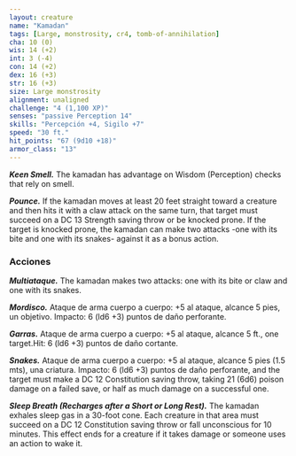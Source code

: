 ```yaml
---
layout: creature
name: "Kamadan"
tags: [Large, monstrosity, cr4, tomb-of-annihilation]
cha: 10 (0)
wis: 14 (+2)
int: 3 (-4)
con: 14 (+2)
dex: 16 (+3)
str: 16 (+3)
size: Large monstrosity
alignment: unaligned
challenge: "4 (1,100 XP)"
senses: "passive Perception 14"
skills: "Percepción +4, Sigilo +7"
speed: "30 ft."
hit_points: "67 (9d10 +18)"
armor_class: "13"
---
```


***Keen Smell.*** The kamadan has advantage on Wisdom (Perception) checks that rely on smell.

***Pounce.*** If the kamadan moves at least 20 feet straight toward a creature and then hits it with a claw attack on the same turn, that target must succeed on a DC 13 Strength saving throw or be knocked prone. If the target is knocked prone, the kamadan can make two attacks -one with its bite and one with its snakes- against it as a bonus action.

### Acciones

***Multiataque.*** The kamadan makes two attacks: one with its bite or claw and one with its snakes.

***Mordisco.*** Ataque de arma cuerpo a cuerpo: +5 al ataque, alcance 5 pies, un objetivo. Impacto: 6 (ld6 +3) puntos de daño perforante.

***Garras.*** Ataque de arma cuerpo a cuerpo: +5 al ataque, alcance 5 ft., one target.Hit: 6 (ld6 +3) puntos de daño cortante.

***Snakes.*** Ataque de arma cuerpo a cuerpo: +5 al ataque, alcance 5 pies (1.5 mts), una criatura. Impacto: 6 (ld6 +3) puntos de daño perforante, and the target must make a DC 12 Constitution saving throw, taking 21 (6d6) poison damage on a failed save, or half as much damage on a successful one.

***Sleep Breath (Recharges after a Short or Long Rest).*** The kamadan exhales sleep gas in a 30-foot cone. Each creature in that area must succeed on a DC 12 Constitution saving throw or fall unconscious for 10 minutes. This effect ends for a creature if it takes damage or someone uses an action to wake it.